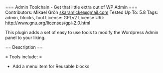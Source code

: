 === Admin Toolchain - Get that little extra out of WP Admin ===
Contributors: Mikael Grön <skaramicke@gmail.com>
Tested Up To: 5.8
Tags: admin, blocks, tool
License: GPLv2
License URI: http://www.gnu.org/licenses/gpl-2.0.html

This plugin adds a set of easy to use tools to modify the Wordpress Admin panel to your liking.

== Description ==

= Tools include: =
* Add a menu item for Reusable blocks